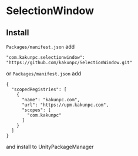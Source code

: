 # SelectionWindow

## Install
`Packages/manifest.json` add
```
"com.kakunpc.selectionwindow": "https://github.com/kakunpc/SelectionWindow.git"
```

or 
`Packages/manifest.json` add
```
{
  "scopedRegistries": [
    {
      "name": "kakunpc.com",
      "url": "https://upm.kakunpc.com",
      "scopes": [
        "com.kakunpc"
      ]
    }
  ]
}
```

and install to UnityPackageManager